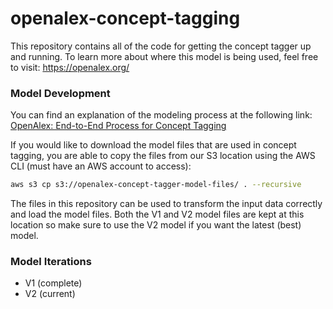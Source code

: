 # openalex-concept-tagging

This repository contains all of the code for getting the concept tagger up and running. To learn more about where this model is being used, feel free to visit: https://openalex.org/

### Model Development
You can find an explanation of the modeling process at the following link:
[OpenAlex: End-to-End Process for Concept Tagging](https://docs.google.com/document/d/1q3jBlEexskCZaSafFDMEEY3naTeyd7GS/edit?usp=sharing&ouid=112616748913247881031&rtpof=true&sd=true)

If you would like to download the model files that are used in concept tagging, you are able to copy the files from our S3 location using the AWS CLI (must have an AWS account to access):

```bash
aws s3 cp s3://openalex-concept-tagger-model-files/ . --recursive
```

The files in this repository can be used to transform the input data correctly and load the model files. Both the V1 and V2 model files are kept at this location so make sure to use the V2 model if you want the latest (best) model.

### Model Iterations
* V1 (complete)
* V2 (current)

